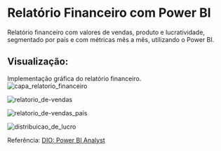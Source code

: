 # Relatório Financeiro com Power BI
Relatório financeiro com valores de vendas, produto e lucratividade, segmentado por país e com métricas mês a mês, utilizando o Power BI.  

## Visualização: 

Implementação gráfica do relatório financeiro.  
![capa_relatorio_financeiro](https://github.com/user-attachments/assets/524fd8fa-dbff-4334-9077-9fa79e9ae437)

![relatorio_de-vendas](https://github.com/user-attachments/assets/5477e401-57b4-4f50-b185-80914dc0435d)

![relatorio_de-vendas_país](https://github.com/user-attachments/assets/4cd3e550-b3fd-4b0f-ba82-f07a43a3f228)

![distribuicao_de_lucro](https://github.com/user-attachments/assets/4c632dbe-556a-4f89-ad39-d8630eec29fc)


Referência: [DIO: Power BI Analyst](https://github.com/julianazanelatto/power_bi_analyst/tree/main/M%C3%B3dulo%201)
